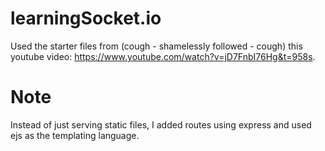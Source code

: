 # learningSocket.io
Used the starter files from (cough - shamelessly followed - cough) this youtube video: https://www.youtube.com/watch?v=jD7FnbI76Hg&t=958s.

# Note
Instead of just serving static files, I added routes using express and used ejs as the templating language. 
